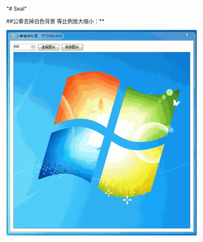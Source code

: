 "# Seal" 

##公章去掉白色背景 等比例放大缩小：**



![Image text](https://github.com/libin2018/Seal/blob/master/demo/demo.gif)

